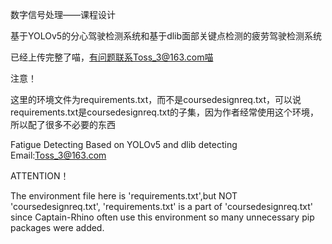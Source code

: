 数字信号处理——课程设计

基于YOLOv5的分心驾驶检测系统和基于dlib面部关键点检测的疲劳驾驶检测系统

已经上传完整了喵，有问题联系Toss_3@163.com喵

注意！

这里的环境文件为requirements.txt，而不是coursedesignreq.txt，可以说requirements.txt是coursedesignreq.txt的子集，因为作者经常使用这个环境，所以配了很多不必要的东西

Fatigue Detecting Based on YOLOv5 and dlib detecting
Email:Toss_3@163.com

ATTENTION！

The environment file here is 'requirements.txt',but NOT 'coursedesignreq.txt', 'requirements.txt' is a part of 'coursedesignreq.txt' since Captain-Rhino often use 
this environment so many unnecessary pip packages were added.
